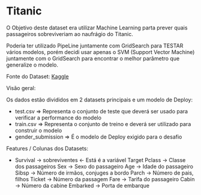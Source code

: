 
# Titanic

O Objetivo deste dataset era utilizar Machine Learning parta prever quais passageiros sobreviveriam ao naufrágio do Titanic.

Poderia ter utilizado PipeLine juntamente com GridSearch para TESTAR vários modelos, porém decidi usar apenas o SVM (Support Vector Machine) juntamente com o GridSearch para encontrar o melhor parâmetro que generalize o modelo.

Fonte do Dataset: [Kaggle](https://www.kaggle.com/c/titanic)

Visão geral:

Os dados estão divididos em 2 datasets principais e um modelo de Deploy:
- test.csv => Representa o conjunto de teste que deverá ser usado para verificar a performance do modelo
- train.csv => Representa o conjunto de treino e deverá ser utilizado para construir o modelo
- gender_submission => É o modelo de Deploy exigido para o desafio

Features / Colunas dos Datasets:

* Survival -> sobreviventes <- Está é a variável Target
Pclass -> Classe dos passageiros
Sex -> Sexo do passageiro
Age -> Idade do passageiro
Sibsp -> Número de irmãos, conjuges a bordo
Parch -> Número de pais, filhos
Ticket -> Número da passagem
Fare -> Tarifa do passageiro
Cabin -> Número da cabine
Embarked -> Porta de embarque
